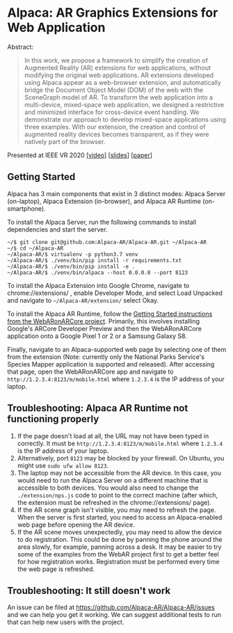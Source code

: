 # Alpaca: AR Graphics Extensions for Web Application

Abstract:
> In this work, we propose a framework to simplify the creation of Augmented
> Reality (AR) extensions for web applications, without modifying the original
> web applications. AR extensions developed using Alpaca appear as a
> web-browser extension, and automatically bridge the Document Object Model
> (DOM) of the web with the SceneGraph model of AR. To transform the web
> application into a multi-device, mixed-space web application, we designed a
> restrictive and minimized interface for cross-device event handling. We
> demonstrate our approach to develop mixed-space applications using three
> examples. With our extension, the creation and control of augmented reality
> devices becomes transparent, as if they were natively part of the browser.

Presented at IEEE VR 2020 [[video](https://files.are.mediocreatbest.xyz/x31k4e8e.mp4)] [[slides](https://files.are.mediocreatbest.xyz/vt2auonw.pdf)] [[paper](https://files.are.mediocreatbest.xyz/alpaca-ieeevr-2020-camera-ready.pdf)]

## Getting Started

Alpaca has 3 main components that exist in 3 distinct modes:
Alpaca Server (on-laptop), Alpaca Extension (in-browser), and Alpaca AR Runtime (on-smartphone).

To install the Alpaca Server, run the following commands to install dependencies
and start the server.

```console
~/$ git clone git@github.com:Alpaca-AR/Alpaca-AR.git ~/Alpaca-AR
~/$ cd ~/Alpaca-AR
~/Alpaca-AR/$ virtualenv -p python3.7 venv
~/Alpaca-AR/$ ./venv/bin/pip install -r requirements.txt
~/Alpaca-AR/$ ./venv/bin/pip install -e .
~/Alpaca-AR/$ ./venv/bin/alpaca --host 0.0.0.0 --port 8123
```

To install the Alpaca Extension into Google Chrome,
navigate to chrome://extensions/ , enable Developer Mode,
and select Load Unpacked and navigate to `~/Alpaca-AR/extension/`
select Okay.

To install the Alpaca AR Runtime,
follow the [Getting Started instructions from the WebARonARCore project](https://github.com/google-ar/WebARonARCore#getting-started).
Primarily, this involves installing Google's ARCore Developer Preview and then the WebARonARCore application
onto a Google Pixel 1 or 2 or a Samsung Galaxy S8.

Finally, navigate to an Alpaca-supported web page
by selecting one of them from the extension
(Note: currently only the National Parks Service's Species Mapper application is supported and released).
After accessing that page,
open the WebARonARCore app and navigate to `http://1.2.3.4:8123/m/mobile.html` where `1.2.3.4` is the IP address of your laptop.

## Troubleshooting: Alpaca AR Runtime not functioning properly

1. If the page doesn't load at all, the URL may not have been typed in correctly.
It must be `http://1.2.3.4:8123/m/mobile.html` where `1.2.3.4` is the IP address of your laptop.
0. Alternatively, port `8123` may be blocked by your firewall. On Ubuntu, you might use `sudo ufw allow 8123`.
0. The laptop may not be accessible from the AR device.
In this case, you would need to run the Alpaca Server on a different machine that is accessible to both devices.
You would also need to change the `./extension/nps.js` code to point to the correct machine
(after which, the extension must be refreshed in the chrome://extensions/ page).
0. If the AR scene graph isn't visible, you may need to refresh the page.
When the server is first started, you need to access an Alpaca-enabled web page before opening the AR device.
0. If the AR scene moves unexpectedly, you may need to allow the device to do registration.
This could be done by panning the phone around the area slowly, for example, panning across a desk.
It may be easier to try some of the examples from the WebAR project first to get a better feel for how registration works.
Registration must be performed every time the web page is refreshed.

## Troubleshooting: It still doesn't work

An issue can be filed at https://github.com/Alpaca-AR/Alpaca-AR/issues
and we can help you get it working.
We can suggest additional tests to run that can help new users with the project.
